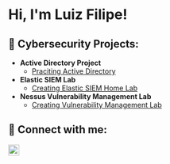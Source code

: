 <h1>Hi, I'm Luiz Filipe! <br/>

<h2>🔐 Cybersecurity Projects:</h2>

- <b>Active Directory Project</b>
  - [Praciting Active Directory](https://github.com/LuizFilipe1904/Active-Directory-Lab)
- <b>Elastic SIEM Lab</b>
  - [Creating Elastic SIEM Home Lab](https://github.com/LuizFilipe1904/Elastic-SIEM-lab)
 - <b>Nessus Vulnerability Management Lab</b>
   - [Creating Vulnerability Management Lab](https://github.com/LuizFilipe1904/Nessus-Vulnerability-Management)
    
<h2> 🤳 Connect with me:</h2>

[<img align="left" alt="JoshMadakor | LinkedIn" width="22px" src="https://cdn.jsdelivr.net/npm/simple-icons@v3/icons/linkedin.svg" />][linkedin]

[linkedin]: https://www.linkedin.com/in/luizfilipecarvalho/

